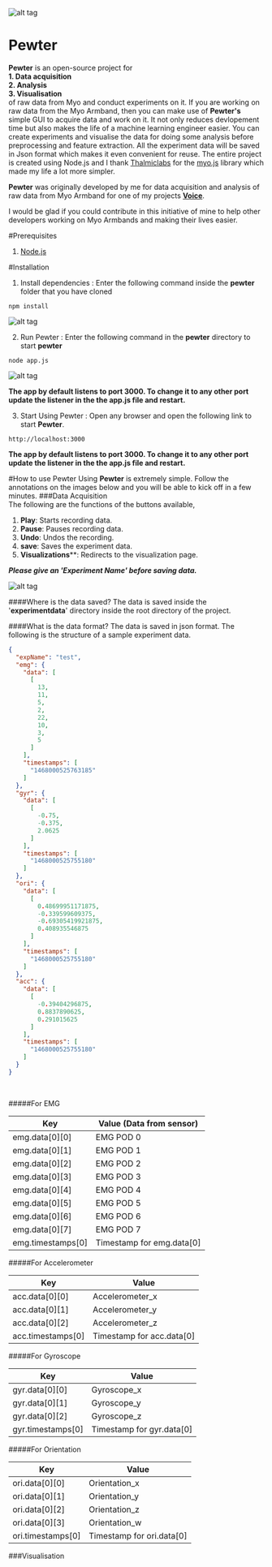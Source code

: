 ![alt tag](https://sigvoiced.files.wordpress.com/2016/07/pewter.png)
# Pewter

**Pewter** is an open-source project for <br/>
        **1. Data acquisition**<br/>
        **2. Analysis**<br/>
        **3. Visualisation <br/>**
of raw data from Myo and conduct experiments on it. If you are working on raw data from the Myo Armband, then you can make use of **Pewter's** simple GUI to acquire data and work on it. It not only reduces devlopement time but also makes the life of a machine learning engineer easier. You can create experiments and visualise the data for doing some analysis before preprocessing and feature extraction. All the experiment data will be saved in Json format which makes it even convenient for reuse. The entire project is created using Node.js and I thank [Thalmiclabs](https://www.thalmic.com/) for the [myo.js](https://github.com/thalmiclabs/myo.js) library which made my life a lot more simpler.

**Pewter** was originally developed by me for data acquisition and analysis of raw data from Myo Armband for one of my projects **[Voice](https://github.com/sigvoiced/Voice)**.

I would be glad if you could contribute in this initiative of mine to help other developers working on Myo Armbands and making their lives easier.

#Prerequisites
1. [Node.js](https://nodejs.org/en/)

#Installation
1. Install dependencies : Enter the following command inside the **pewter** folder that you have cloned
```
npm install
```
![alt tag](https://sigvoiced.files.wordpress.com/2016/07/screenshot-49.png)

2. Run Pewter : Enter the following command in the **pewter** directory to start **pewter** 
```
node app.js
```
![alt tag](https://sigvoiced.files.wordpress.com/2016/07/screenshot-50.png)

**The app by default listens to port 3000. To change it to any other port update the listener in the the app.js file and restart.**

3. Start Using Pewter : Open any browser and open the following link to start **Pewter**.
```
http://localhost:3000
```
**The app by default listens to port 3000. To change it to any other port update the listener in the the app.js file and restart.**

#How to use Pewter
Using **Pewter** is extremely simple. Follow the annotations on the images below and you will be able to kick off in a few minutes.
###Data Acquisition<br/>
The following are the functions of the buttons available,<br/>
1. **Play**: Starts recording data.<br/>
2. **Pause**: Pauses recording data.<br/>
3. **Undo**: Undos the recording.<br/>
4. **save**: Saves the experiment data.<br/>
5. **Visualizations****: Redirects to the visualization page.<br/>

***Please give an 'Experiment Name' before saving data.***
        
![alt tag](https://sigvoiced.files.wordpress.com/2016/07/screenshot-51.png)

####Where is the data saved?
The data is saved inside the '**experimentdata**' directory inside the root directory of the project.

####What is the data format?
The data is saved in json format. The following is the structure of a sample experiment data.

```json
{
  "expName": "test",
  "emg": {
    "data": [
      [
        13,
        11,
        5,
        2,
        22,
        10,
        3,
        5
      ]
    ],
    "timestamps": [
      "1468000525763185"
    ]
  },
  "gyr": {
    "data": [
      [
        -0.75,
        -0.375,
        2.0625
      ]
    ],
    "timestamps": [
      "1468000525755180"
    ]
  },
  "ori": {
    "data": [
      [
        0.48699951171875,
        -0.339599609375,
        -0.69305419921875,
        0.408935546875
      ]
    ],
    "timestamps": [
      "1468000525755180"
    ]
  },
  "acc": {
    "data": [
      [
        -0.39404296875,
        0.8837890625,
        0.291015625
      ]
    ],
    "timestamps": [
      "1468000525755180"
    ]
  }
}
```
<br/>

#####For EMG

Key | Value (Data from sensor)
--- | --- 
emg.data[0][0] | EMG POD 0
emg.data[0][1] | EMG POD 1
emg.data[0][2] | EMG POD 2
emg.data[0][3] | EMG POD 3
emg.data[0][4] | EMG POD 4
emg.data[0][5] | EMG POD 5
emg.data[0][6] | EMG POD 6
emg.data[0][7] | EMG POD 7
emg.timestamps[0] | Timestamp for emg.data[0]

#####For Accelerometer

Key | Value 
--- | --- 
acc.data[0][0] | Accelerometer_x
acc.data[0][1] | Accelerometer_y
acc.data[0][2] | Accelerometer_z
acc.timestamps[0] | Timestamp for acc.data[0]

#####For Gyroscope

Key | Value 
--- | --- 
gyr.data[0][0] | Gyroscope_x
gyr.data[0][1] | Gyroscope_y
gyr.data[0][2] | Gyroscope_z
gyr.timestamps[0] | Timestamp for gyr.data[0]

#####For Orientation

Key | Value 
--- | --- 
ori.data[0][0] | Orientation_x
ori.data[0][1] | Orientation_y
ori.data[0][2] | Orientation_z
ori.data[0][3] | Orientation_w
ori.timestamps[0] | Timestamp for ori.data[0]

###Visualisation




